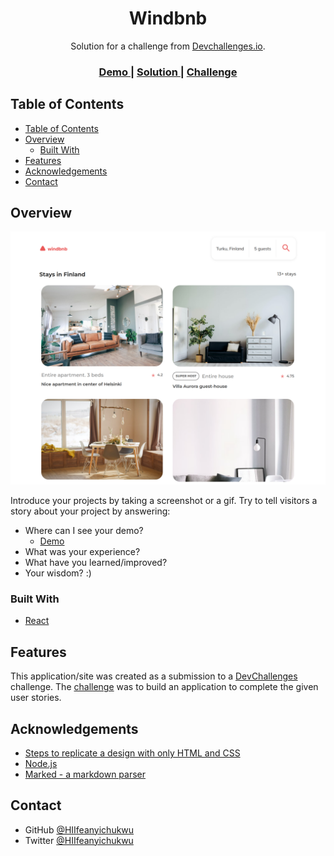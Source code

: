 <!-- Please update value in the {}  -->

<h1 align="center">Windbnb</h1>

<div align="center">
   Solution for a challenge from  <a href="http://devchallenges.io" target="_blank">Devchallenges.io</a>.
</div>

<div align="center">
  <h3>
    <a href="https://doWind.surge.sh">
      Demo
    </a>
    <span> | </span>
    <a href="https://github.com/HIIfeanyichukwu/windbnb-master">
      Solution
    </a>
    <span> | </span>
    <a href="https://devchallenges.io/challenges/3JFYedSOZqAxYuOCNmYD">
      Challenge
    </a>
  </h3>
</div>

<!-- TABLE OF CONTENTS -->

## Table of Contents

- [Table of Contents](#table-of-contents)
- [Overview](#overview)
  - [Built With](#built-with)
- [Features](#features)
- [Acknowledgements](#acknowledgements)
- [Contact](#contact)

<!-- OVERVIEW -->

## Overview

![screenshot](./src/img/shot.png)

Introduce your projects by taking a screenshot or a gif. Try to tell visitors a story about your project by answering:

- Where can I see your demo?
  - <a href="https://doWind.surge.sh">
      Demo
    </a>
- What was your experience?
- What have you learned/improved?
- Your wisdom? :)

### Built With


- [React](https://reactjs.org/)

## Features


This application/site was created as a submission to a [DevChallenges](https://devchallenges.io/challenges) challenge. The [challenge](https://devchallenges.io/challenges/3JFYedSOZqAxYuOCNmYD) was to build an application to complete the given user stories.




## Acknowledgements


- [Steps to replicate a design with only HTML and CSS](https://devchallenges-blogs.web.app/how-to-replicate-design/)
- [Node.js](https://nodejs.org/)
- [Marked - a markdown parser](https://github.com/chjj/marked)

## Contact

- GitHub [@HIIfeanyichukwu](https://github.com/HIIfeanyichukwu)
- Twitter [@HIIfeanyichukwu](https://twitter.com/HIIfeanyichukwu)
